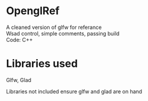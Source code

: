 # OpenglRef
A cleaned version of glfw for referance     
Wsad control, simple comments, passing build    
Code: C++

# Libraries used

Glfw,
Glad

Libraries not included ensure glfw and glad are on hand

